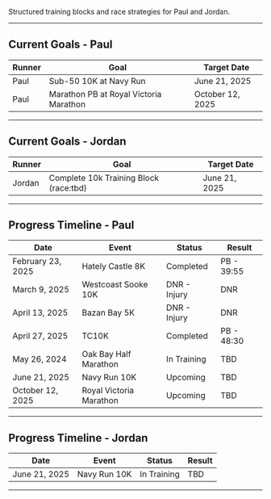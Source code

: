 Structured training blocks and race strategies for Paul and Jordan.

---

## Current Goals - Paul

| Runner  | Goal                                    | Target Date         |
|---------|-----------------------------------------|---------------------|
| Paul    | Sub-50 10K at Navy Run                  | June 21, 2025       |
| Paul    | Marathon PB at Royal Victoria Marathon  | October 12, 2025    |

---

## Current Goals - Jordan

| Runner  | Goal                                    | Target Date         |
|---------|-----------------------------------------|---------------------|
| Jordan  | Complete 10k Training Block (race:tbd)  | June 21, 2025       |

---

## Progress Timeline - Paul

| Date              | Event                         | Status          | Result       |
|-------------------|-------------------------------|-----------------|--------------|
| February 23, 2025 | Hately Castle 8K              | Completed       | PB - 39:55   |
| March 9, 2025     | Westcoast Sooke 10K           | DNR - Injury    | DNR          |
| April 13, 2025    | Bazan Bay 5K                  | DNR - Injury    | DNR          |
| April 27, 2025    | TC10K                         | Completed       | PB - 48:30   |
| May 26, 2024      | Oak Bay Half Marathon         | In Training     | TBD          |
| June 21, 2025     | Navy Run 10K                  | Upcoming        | TBD          |
| October 12, 2025  | Royal Victoria Marathon       | Upcoming        | TBD          |


---

## Progress Timeline - Jordan

| Date              | Event                         | Status       | Result       |
|-------------------|-------------------------------|--------------|--------------|
| June 21, 2025     | Navy Run 10K                  | In Training  | TBD          |

---
